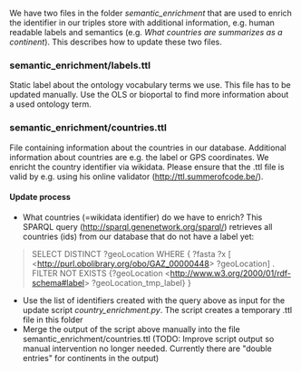 We have two files in the folder *semantic_enrichment* that are used to enrich the identifier in our triples store with additional information, e.g. human readable labels and semantics (e.g. *What countries are summarizes as a continent*). This describes how to update these two files.

### semantic_enrichment/labels.ttl
Static label about the ontology vocabulary terms we use. This file has to be updated manually. Use the OLS or bioportal to find more information about a used ontology term.

### semantic_enrichment/countries.ttl
File containing information about the countries in our database. Additional information about countries are e.g. the label or GPS coordinates. We enricht the country identifier via wikidata. Please ensure that the .ttl file is valid by e.g. using his online validator (http://ttl.summerofcode.be/).

#### Update process
- What countries (=wikidata identifier) do we have to enrich?
This SPARQL query (http://sparql.genenetwork.org/sparql/) retrieves all countries (ids) from our database that do not have a label yet:


>SELECT DISTINCT ?geoLocation  WHERE
>{
>?fasta ?x [ <<http://purl.obolibrary.org/obo/GAZ_00000448>> ?geoLocation] .
>FILTER NOT EXISTS {?geoLocation <<http://www.w3.org/2000/01/rdf-schema#label>> ?geoLocation_tmp_label}
>}

- Use the list of identifiers created with the query above as input for the update script *country_enrichment.py*. The script creates a temporary .ttl file in this folder
- Merge the output of the script above manually into the file semantic_enrichment/countries.ttl (TODO: Improve script output so manual intervention no longer needed. Currently there are "double entries" for continents in the output)
